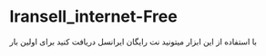 # Iransell_internet-Free
با استفاده از این ابزار میتونید نت رایگان ایرانسل دریافت کنید برای اولین بار
